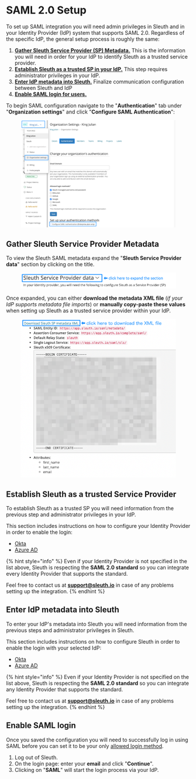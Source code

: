 # SAML 2.0 Setup

To set up SAML integration you will need admin privileges in Sleuth and in your Identity Provider (IdP) system that supports SAML 2.0. Regardless of the specific IdP, the general setup process is roughly the same:

1. [**Gather Sleuth Service Provider (SP) Metadata.**](./#gathering-sleuth-service-provider-metadata) This is the information you will need in order for your IdP to identify Sleuth as a trusted service provider.
2. [**Establish Sleuth as a trusted SP in your IdP.**](./#establish-sleuth-as-a-trusted-service-provider) This step requires administrator privileges in your IdP.
3. [**Enter IdP metadata into Sleuth.**](./#enter-idp-metadata-into-sleuth) Finalize communication configuration between Sleuth and IdP
4. [**Enable SAML login for users.**](./#enable-saml-login)

To begin SAML configuration navigate to the "**Authentication**" tab under "**Organization settings**" and click "**Configure SAML Authentication**":

<figure><img src="../../../../.gitbook/assets/image (19) (1).png" alt=""><figcaption></figcaption></figure>

## Gather Sleuth Service Provider Metadata

To view the Sleuth SAML metadata expand the "**Sleuth Service Provider data**" section by clicking on the title.

<figure><img src="../../../../.gitbook/assets/image (48).png" alt=""><figcaption></figcaption></figure>

Once expanded, you can either **download the metadata XML file** (_if your IdP supports metadata file imports_) or **manually copy-paste these values** when setting up Sleuth as a trusted service provider within your IdP.

<figure><img src="../../../../.gitbook/assets/image (42) (1).png" alt=""><figcaption></figcaption></figure>

## Establish Sleuth as a trusted Service Provider

To establish Sleuth as a trusted SP you will need information from the previous step and administrator privileges in your IdP.

This section includes instructions on how to configure your Identity Provider in order to enable the login:

* [Okta](okta-configuration.md)
* [Azure AD](azure-ad-configuration.md)

{% hint style="info" %}
Even if your Identity Provider is not specified in the list above, Sleuth is respecting the **SAML 2.0 standard** so you can integrate every Identity Provider that supports the standard.

Feel free to contact us at [**support@sleuth.io**](mailto:support@sleuth.io?subject=Need%20help%20setting%20up%20SAML) in case of any problems setting up the integration.
{% endhint %}

## Enter IdP metadata into Sleuth

To enter your IdP's metadata into Sleuth you will need information from the previous steps and administrator privileges in Sleuth.

This section includes instructions on how to configure Sleuth in order to enable the login with your selected IdP:

* [Okta](okta-configuration.md#enter-oktas-metadata-into-sleuth)
* [Azure AD](azure-ad-configuration.md#enter-azures-metadata-into-sleuth)

{% hint style="info" %}
Even if your Identity Provider is not specified on the list above, Sleuth is respecting the **SAML 2.0 standard** so you can integrate any Identity Provider that supports the standard.

Feel free to contact us at [**support@sleuth.io**](mailto:support@sleuth.io?subject=Need%20help%20setting%20up%20SAML) in case of any problems setting up the integration.
{% endhint %}

## Enable SAML login

Once you saved the configuration you will need to successfully log in using SAML before you can set it to be your only [allowed login method](../#allowed-login-methods).

1. Log out of Sleuth.
2. On the login page: enter your **email** and click "**Continue**".
3. Clicking on "**SAML**" will start the login process via your IdP.
